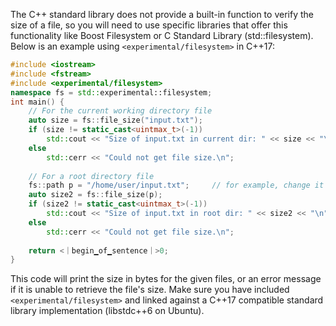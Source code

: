 The C++ standard library does not provide a built-in function to verify the size of a file, so you will need to use specific libraries that offer this functionality like Boost Filesystem or C Standard Library (std::filesystem). Below is an example using `<experimental/filesystem>` in C++17:
```cpp
#include <iostream>
#include <fstream>
#include <experimental/filesystem>
namespace fs = std::experimental::filesystem;
int main() {
    // For the current working directory file
    auto size = fs::file_size("input.txt");
    if (size != static_cast<uintmax_t>(-1)) 
        std::cout << "Size of input.txt in current dir: " << size << "\n";
    else 
        std::cerr << "Could not get file size.\n";
        
    // For a root directory file
    fs::path p = "/home/user/input.txt";     // for example, change it to your path
    auto size2 = fs::file_size(p);
    if (size2 != static_cast<uintmax_t>(-1)) 
        std::cout << "Size of input.txt in root dir: " << size2 << "\n";
    else 
        std::cerr << "Could not get file size.\n";
    
    return <｜begin▁of▁sentence｜>0;
}
```
This code will print the size in bytes for the given files, or an error message if it is unable to retrieve the file's size. Make sure you have included `<experimental/filesystem>` and linked against a C++17 compatible standard library implementation (libstdc++6 on Ubuntu).


